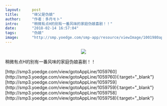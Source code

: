 ```yaml
---
layout:     post
title:      "继父是伪娘"
author:     "作者：多丹モト"
intro:      "稍微有点H的别有一番风味的家庭伪娘喜剧！！"
date:       "2018-02-14 16:57:04"
tags:       "伪娘"
image:      "http://smp.yoedge.com/smp-app/resource/viewImage/1001980appline.png"
---
```

<div style="text-align: center">
<p><img src="http://smp.yoedge.com/smp-app/resource/viewImage/1001980appline.png"/></p>
</div>
<p class="post-meta">
<span>稍微有点H的别有一番风味的家庭伪娘喜剧！！</span>
</p>
[http://smp3.yoedge.com/view/gotoAppLine/1059760](http://smp3.yoedge.com/view/gotoAppLine/1059760){:target="_blank"}
[http://smp3.yoedge.com/view/gotoAppLine/1059759](http://smp3.yoedge.com/view/gotoAppLine/1059759){:target="_blank"}
[http://smp3.yoedge.com/view/gotoAppLine/1059758](http://smp3.yoedge.com/view/gotoAppLine/1059758){:target="_blank"}



